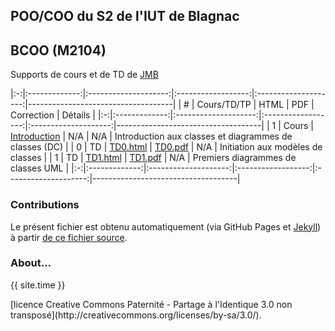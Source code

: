## POO/COO du S2 de l'IUT de Blagnac

## BCOO (M2104) 

Supports de cours et de TD de [JMB](mailto:jbruel@gmail.com)

|:-:|:-------------:|:--------------------:|:------------------:|:--------------------:|------------------------------------|
| # | Cours/TD/TP   |   HTML               |   PDF              |   Correction         | Détails                            |
|:-:|:-------------:|:--------------------:|:------------------:|:--------------------:|------------------------------------|
| 1 | Cours         | [Introduction](bcoo.html) | N/A | N/A                  | Introduction aux classes et diagrammes de classes (DC)  |
| 0 | TD            | [TD0.html](TD0.html) | [TD0.pdf](TD0.pdf) | N/A                  | Initiation aux modèles de classes  |
| 1 | TD            | [TD1.html](TD1.html) | [TD1.pdf](TD1.pdf) | N/A                  | Premiers diagrammes de classes UML |
|:-:|:-------------:|:--------------------:|:------------------:|:--------------------:|------------------------------------|

### Contributions

Le présent fichier est obtenu automatiquement (via GitHub Pages et [Jekyll](https://jekyllrb.com/)) à partir [de ce fichier source](https://github.com/IUT-Blagnac/POO/edit/master/docs/index.md).

### About...
<p>{{ site.time }} </p>  
[licence Creative Commons Paternité - Partage à l'Identique 3.0 non transposé](http://creativecommons.org/licenses/by-sa/3.0/).

